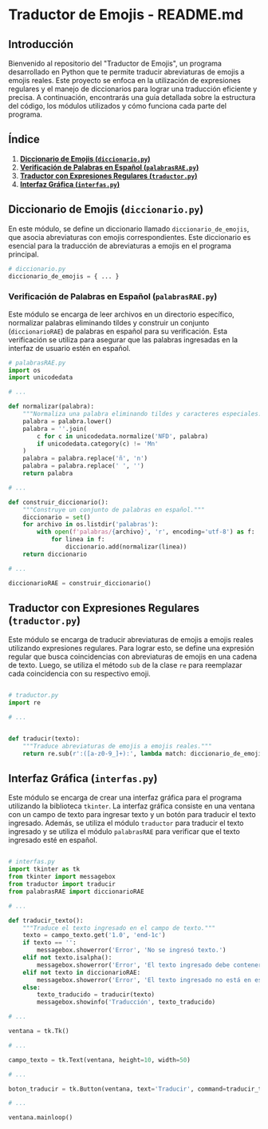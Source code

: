 # Traductor de Emojis - README.md

## Introducción

Bienvenido al repositorio del "Traductor de Emojis", un programa desarrollado en Python que te permite traducir abreviaturas de emojis a emojis reales. Este proyecto se enfoca en la utilización de expresiones regulares y el manejo de diccionarios para lograr una traducción eficiente y precisa. A continuación, encontrarás una guía detallada sobre la estructura del código, los módulos utilizados y cómo funciona cada parte del programa.

## Índice

1. [**Diccionario de Emojis (`diccionario.py`)**](#diccionario-de-emojis)
2. [**Verificación de Palabras en Español (`palabrasRAE.py`)**](#verificación-de-palabras-en-español)
3. [**Traductor con Expresiones Regulares (`traductor.py`)**](#traductor-con-expresiones-regulares)
4. [**Interfaz Gráfica (`interfas.py`)**](#interfaz-gráfica)

## Diccionario de Emojis (`diccionario.py`)

En este módulo, se define un diccionario llamado `diccionario_de_emojis`, que asocia abreviaturas con emojis correspondientes. Este diccionario es esencial para la traducción de abreviaturas a emojis en el programa principal.

```python
# diccionario.py
diccionario_de_emojis = { ... }

```

### Verificación de Palabras en Español (`palabrasRAE.py`)

Este módulo se encarga de leer archivos en un directorio específico, normalizar palabras eliminando tildes y construir un conjunto (`diccionarioRAE`) de palabras en español para su verificación. Esta verificación se utiliza para asegurar que las palabras ingresadas en la interfaz de usuario estén en español.

```python
# palabrasRAE.py
import os
import unicodedata

# ...

def normalizar(palabra):
    """Normaliza una palabra eliminando tildes y caracteres especiales."""
    palabra = palabra.lower()
    palabra = ''.join(
        c for c in unicodedata.normalize('NFD', palabra)
        if unicodedata.category(c) != 'Mn'
    )
    palabra = palabra.replace('ñ', 'n')
    palabra = palabra.replace(' ', '')
    return palabra

# ...

def construir_diccionario():
    """Construye un conjunto de palabras en español."""
    diccionario = set()
    for archivo in os.listdir('palabras'):
        with open(f'palabras/{archivo}', 'r', encoding='utf-8') as f:
            for linea in f:
                diccionario.add(normalizar(linea))
    return diccionario

# ...

diccionarioRAE = construir_diccionario()

```

## Traductor con Expresiones Regulares (`traductor.py`)

Este módulo se encarga de traducir abreviaturas de emojis a emojis reales utilizando expresiones regulares. Para lograr esto, se define una expresión regular que busca coincidencias con abreviaturas de emojis en una cadena de texto. Luego, se utiliza el método `sub` de la clase `re` para reemplazar cada coincidencia con su respectivo emoji.

```python

# traductor.py
import re

# ...


def traducir(texto):
    """Traduce abreviaturas de emojis a emojis reales."""
    return re.sub(r':([a-z0-9_]+):', lambda match: diccionario_de_emojis[match.group(1)], texto)

```

## Interfaz Gráfica (`interfas.py`)

Este módulo se encarga de crear una interfaz gráfica para el programa utilizando la biblioteca `tkinter`. La interfaz gráfica consiste en una ventana con un campo de texto para ingresar texto y un botón para traducir el texto ingresado. Además, se utiliza el módulo `traductor` para traducir el texto ingresado y se utiliza el módulo `palabrasRAE` para verificar que el texto ingresado esté en español.

```python

# interfas.py
import tkinter as tk
from tkinter import messagebox
from traductor import traducir
from palabrasRAE import diccionarioRAE

# ...

def traducir_texto():
    """Traduce el texto ingresado en el campo de texto."""
    texto = campo_texto.get('1.0', 'end-1c')
    if texto == '':
        messagebox.showerror('Error', 'No se ingresó texto.')
    elif not texto.isalpha():
        messagebox.showerror('Error', 'El texto ingresado debe contener solo letras.')
    elif not texto in diccionarioRAE:
        messagebox.showerror('Error', 'El texto ingresado no está en español.')
    else:
        texto_traducido = traducir(texto)
        messagebox.showinfo('Traducción', texto_traducido)

# ...

ventana = tk.Tk()

# ...

campo_texto = tk.Text(ventana, height=10, width=50)

# ...

boton_traducir = tk.Button(ventana, text='Traducir', command=traducir_texto)

# ...

ventana.mainloop()

```



